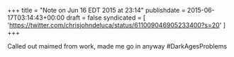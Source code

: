 +++
title = "Note on Jun 16 EDT 2015 at 23:14"
publishdate = 2015-06-17T03:14:43+00:00
draft = false
syndicated = [ 'https://twitter.com/chrisjohndeluca/status/611009046905233400?s=20' ]
+++

Called out maimed from work, made me go in anyway  #DarkAgesProblems
